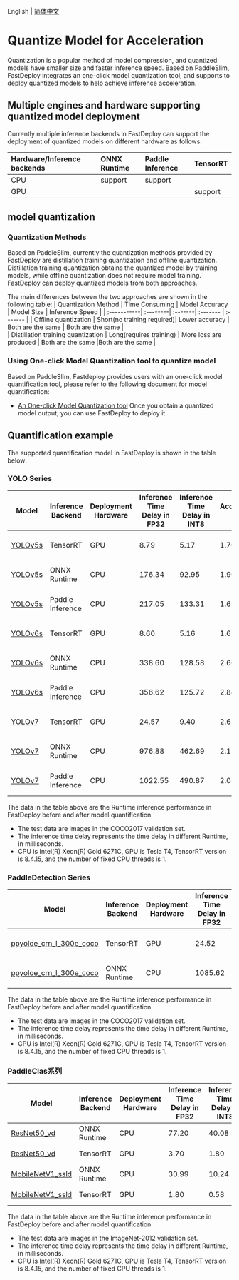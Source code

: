 English | [简体中文](../cn/quantize.md) 

# Quantize Model for Acceleration
Quantization is a popular method of model compression, and quantized models have smaller size and faster inference speed.
Based on PaddleSlim, FastDeploy integrates an one-click model quantization tool, and supports to deploy quantized models to help achieve inference acceleration.



## Multiple engines and hardware supporting quantized model deployment
Currently multiple inference backends in FastDeploy can support the deployment of quantized models on different hardware as follows:

| Hardware/Inference backends | ONNX Runtime | Paddle Inference | TensorRT |
| :-----------| :--------   | :--------------- | :------- |
|   CPU       |  support        |  support            |          |  
|   GPU       |             |                  | support      |


## model quantization

### Quantization Methods
Based on PaddleSlim, currently the quantization methods provided by FastDeploy are distillation training quantization and offline quantization. Distillation training quantization obtains the quantized model by training models, while offline quantization does not require model training. FastDeploy can deploy quantized models from both approaches.

The main differences between the two approaches are shown in the following table:
| Quantization Method | Time Consuming | Model Accuracy | Model Size | Inference Speed |
| :-----------| :--------| :-------| :------- | :------- |
|   Offline quantization      |  Short(no training required)|  Lower accuracy       | Both are the same   | Both are the same   |  
|   Distillation training quantization      | Long(requires training) |  More loss are produced | Both are the same   |Both are the same   |  

### Using One-click Model Quantization tool to quantize model
Based on PaddleSlim, Fastdeploy provides users with an one-click model quantification tool, please refer to the following document for model quantification:
- [An One-click Model Quantization tool](../../tools/auto_compression/)
Once you obtain a quantized model output, you can use FastDeploy to deploy it.


## Quantification example
The supported quantification model in FastDeploy is shown in the table below:

### YOLO Series
| Model                 |Inference Backend            |Deployment Hardware    | Inference Time Delay in FP32    | Inference Time Delay in INT8  | Acceleration Ratio    | FP32 mAP | INT8 mAP | Quantization Method   |
| ------------------- | -----------------|-----------|  --------     |--------      |--------      | --------- |-------- |----- |
| [YOLOv5s](../../examples/vision/detection/yolov5/quantize/)             | TensorRT         |    GPU    |  8.79       |  5.17     |      1.70         | 37.6  | 36.6 |  Distillation training quantization |
| [YOLOv5s](../../examples/vision/detection/yolov5/quantize/)              | ONNX Runtime     |    CPU    |  176.34      |    92.95   |      1.90        | 37.6  | 33.1 | Distillation training quantization |
| [YOLOv5s](../../examples/vision/detection/yolov5/quantize/)              | Paddle Inference  |    CPU    |      217.05  |   133.31     |     1.63         |37.6 | 36.8 |  Distillation training quantization |
| [YOLOv6s](../../examples/vision/detection/yolov6/quantize/)            | TensorRT         |    GPU    |       8.60       |   5.16         |  1.67            | 42.5 | 40.6| Distillation training quantization |
| [YOLOv6s](../../examples/vision/detection/yolov6/quantize/)            | ONNX Runtime     |    CPU    |   338.60           |  128.58          |      2.60         |42.5| 36.1| Distillation training quantization |
| [YOLOv6s](../../examples/vision/detection/yolov6/quantize/)             | Paddle Inference  |    CPU    |        356.62     |    125.72        |     2.84         |42.5| 41.2| Distillation training quantization |
| [YOLOv7](../../examples/vision/detection/yolov7/quantize/)            | TensorRT          |    GPU    |     24.57         |      9.40     |      2.61       | 51.1| 50.8| Distillation training quantization |
| [YOLOv7](../../examples/vision/detection/yolov7/quantize/)             | ONNX Runtime     |    CPU    |     976.88         |  462.69          |  2.11            | 51.1 | 42.5| Distillation training quantization |
| [YOLOv7](../../examples/vision/detection/yolov7/quantize/)             | Paddle Inference  |    CPU    |         1022.55    |     490.87      |   2.08         |51.1 | 46.3| Distillation training quantization |

The data in the table above are the Runtime inference performance in FastDeploy before and after model quantification.
- The test data are images in the COCO2017 validation set.
- The inference time delay represents the time delay in different Runtime, in milliseconds.
- CPU is Intel(R) Xeon(R) Gold 6271C, GPU is Tesla T4, TensorRT version is 8.4.15, and the number of fixed CPU threads is 1.



### PaddleDetection Series
| Model                 |Inference Backend            |Deployment Hardware    | Inference Time Delay in FP32    | Inference Time Delay in INT8  | Acceleration Ratio    | FP32 mAP | INT8 mAP |Quantization Method   |
| ------------------- | -----------------|-----------|  --------     |--------      |--------      | --------- |-------- |----- |
| [ppyoloe_crn_l_300e_coco](../../examples/vision/detection/paddledetection/quantize )  | TensorRT         |    GPU    |  24.52       |  11.53    |      2.13        | 51.4  | 50.7 | Distillation training quantization |
| [ppyoloe_crn_l_300e_coco](../../examples/vision/detection/paddledetection/quantize)  | ONNX Runtime |    CPU    |     1085.62 |   457.56     |      2.37        |51.4 | 50.0 |Distillation training quantization |

The data in the table above are the Runtime inference performance in FastDeploy before and after model quantification.
- The test data are images in the COCO2017 validation set.
- The inference time delay represents the time delay in different Runtime, in milliseconds.
- CPU is Intel(R) Xeon(R) Gold 6271C, GPU is Tesla T4, TensorRT version is 8.4.15, and the number of fixed CPU threads is 1.



### PaddleClas系列
| Model                 |Inference Backend            |Deployment Hardware    | Inference Time Delay in FP32    | Inference Time Delay in INT8  | Acceleration Ratio    | FP32 Top1 | INT8 Top1 |Quantization Method   |
| ------------------- | -----------------|-----------|  --------     |--------      |--------      | --------- |-------- |----- |
| [ResNet50_vd](../../examples/vision/classification/paddleclas/quantize/)            | ONNX Runtime         |    CPU    |  77.20       |  40.08     |     1.93        | 79.12  | 78.87|  Offline quantization|
| [ResNet50_vd](../../examples/vision/classification/paddleclas/quantize/)            | TensorRT         |    GPU    |  3.70        | 1.80      |      2.06      | 79.12  | 79.06 | Offline quantization |
| [MobileNetV1_ssld](../../examples/vision/classification/paddleclas/quantize/)             | ONNX Runtime |    CPU    |     30.99   |   10.24    |     3.03        |77.89 | 75.09 |Offline quantization |
| [MobileNetV1_ssld](../../examples/vision/classification/paddleclas/quantize/)             | TensorRT  |    GPU    |     1.80  |   0.58    |      3.10       |77.89 | 76.86 | Offline quantization |

The data in the table above are the Runtime inference performance in FastDeploy before and after model quantification.
- The test data are images in the ImageNet-2012 validation set.
- The inference time delay represents the time delay in different Runtime, in milliseconds.
- CPU is Intel(R) Xeon(R) Gold 6271C, GPU is Tesla T4, TensorRT version is 8.4.15, and the number of fixed CPU threads is 1.


